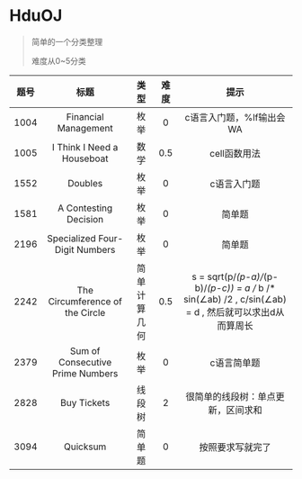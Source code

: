 # HduOJ

>简单的一个分类整理
>
>难度从0~5分类



|题号|标题|类型|难度|提示|
|:---:|:---:|:----:|:---:|:---:|
|1004|Financial Management|枚举|0|c语言入门题，%lf输出会WA|
|1005|I Think I Need a Houseboat|数学|0.5|cell函数用法|
|1552|Doubles|枚举|0|c语言入门题|
|1581|A Contesting Decision|枚举|0|简单题|
|2196|Specialized Four-Digit Numbers|枚举|0|简单题|
|2242|The Circumference of the Circle|简单计算几何|0.5|s = sqrt(p/*(p-a)/*(p-b)/*(p-c)) = a /* b /* sin(∠ab) /2 , c/sin(∠ab) = d , 然后就可以求出d从而算周长|
|2379|Sum of Consecutive Prime Numbers|枚举|0|c语言简单题|
|2828|Buy Tickets|线段树|2|很简单的线段树：单点更新，区间求和|
|3094|Quicksum|简单题|0|按照要求写就完了|